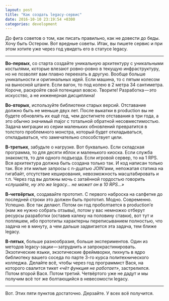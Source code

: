 ```yaml
---
layout: post
title: "Как создать legacy-сервис"
date: 2016-10-10 23:19:54 +0300
categories: development
---
```

До фига советов о том, как писать правильно, как не довести до беды. Хочу быть Остером. Вот вредные советы. Итак, вы пишете сервис и при этом хотите уже через год увидеть его в статусе legacy.

---

**Во-первых**, со старта создайте уникальную архитектуру с уникальными костылями, которые влезают ровно-ровно в текущую инфраструктуру, но не позволят вам плавно переехать в другую. Вообще больше уникальности и оригинальных идей. Если машина, то с пятым колесом на выносной штанге. Если вагон, то под колею в 2 метра 34 сантиметра. Короче, раскройте свой потенциал вовсю. Творите! Разработка — это искусство, а не инженерная дисциплина!

**Во-вторых**, используйте библиотеки старых версий. Отставание должно быть не меньше двух лет. После выкатки в production вы не будете обновлять их ещё год, чем достигнете отставания в три года, а это обычно значимый major с тотальной обратной несовместимостью. Задача миграции из серии маленьких обновлений превратится в толстого проблемного монстра, который будет откладываться, откладываться, что замечательно способствует цели.

**В-третьих**, забудьте о нагрузке. Вот буквально. Если складская программа, то для десяти яблок и маленького киоска. Если служба знакомств, то для одного подъезда. Если игровой сервер, то на 1 RPS. Вся архитектура должна быть создана только так. И код написан только так. Все эти милые запросы с n-дцатью JOIN’ами, непожатая статика на гигабайт, отсутствие кеширования, невозможность масштабировать и т.п. Через год вы должны мочь с затаённой гордостью говорить *«слушайте, ну это же legacy… не может он в 10 RPS…»*

**В-четвёртых**, создавайте прототип. С первого наброска на салфетке до последней строки это должен быть прототип. Модно. Современно. Успешно. Все так делают. Потом он год проболтается в production’е (нам же нужно собрать отзывы), потом у вас немножко отберут ресурсы разработки (оставив калеку на половину ставки), вот тут и попляшем, ибо прототипы характерны переписыванием полностью, что задача не в минуту, а чем дальше задвигается эта задача, тем ближе legacy.

**В-пятых**, больше разнообразия, больше экспериментов. Один из методов legacy-зации — затруднить и запрокрастинировать. Экзотические языки, экзотические фреймворки, пихнуть в ядро библиотеку вашего соседа по парте 3-го курса политехнического колледжа. Делайте всё, чтобы через год программист Вася, на которого свалится тикет *«чёт функция не работает»*, застрелился. Потом второй Вася. Потом третий. Четвёртого уже не дадут и мы получим всё тот же болтающийся в невесомости legacy.

---

Вот. Этих пяти пунктов достаточно. Дерзайте. У всех всё получится.
